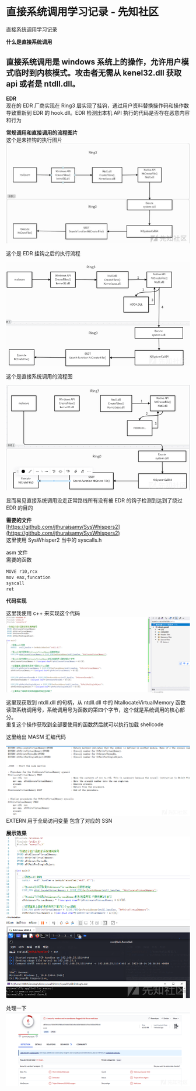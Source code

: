 

# 直接系统调用学习记录 - 先知社区

直接系统调用学习记录



**什么是直接系统调用**

## 直接系统调用是 windows 系统上的操作，允许用户模式临时到内核模式。攻击者无需从 kenel32.dll 获取 api 或者是 ntdll.dll。

**EDR**  
现在的 EDR 厂商实现在 Ring3 层实现了挂钩，通过用户资料替换操作码和操作数导致重新到 EDR 的 hook.dll。EDR 检测出本机 API 执行的代码是否存在恶意内容和行为

**常规调用和直接调用的流程图片**  
这个是未挂钩的执行图片  
[![](assets/1701606929-66cc84fe28bc4839b45bab4e4bc921cd.jpg)](https://xzfile.aliyuncs.com/media/upload/picture/20231014194742-7c12b142-6a87-1.jpg)

这个是 EDR 挂钩之后的执行流程

[![](assets/1701606929-a17be14549bf8174e7fb5203a1113308.png)](https://xzfile.aliyuncs.com/media/upload/picture/20231014194834-9af2c872-6a87-1.png)

这个是直接系统调用的流程图

[![](assets/1701606929-e35f4a3cd275e210f9472f6d506d32ae.png)](https://xzfile.aliyuncs.com/media/upload/picture/20231014194854-a672c8b4-6a87-1.png)

显而易见直接系统调用没走正常路线所有没有被 EDR 的钩子检测到达到了绕过 EDR 的目的

**需要的文件**  
[https://github.com/jthuraisamy/SysWhispers2](https://github.com/jthuraisamy/SysWhispers2)  
这里使用 SysWhisper2 当中的 syscalls.h

asm 文件  
需要的函数

```plain
MOVE r10,rcx
mov eax,funcation
syscall
ret
```

**代码实现**

这里我使用 c++ 来实现这个代码  
[![](assets/1701606929-e8ce187acf7b1712b0fd59fa370de40b.png)](https://xzfile.aliyuncs.com/media/upload/picture/20231014201748-b03fb88a-6a8b-1.png)

这里现获取到 ntdll.dll 的句柄，从 ntdll.dll 中的 NtallocateVirtualMemory 函数读取系统调用号，系统调用号为函数的第四个字节，这个就是系统调用的核心部分。  
重复这个操作获取到全部要使用的函数然后就可以执行加载 shellcode

这里给出 MASM 汇编代码

[![](assets/1701606929-4359ca0236e8a9eacf3cddf651d7d507.png)](https://xzfile.aliyuncs.com/media/upload/picture/20231014202349-8725603e-6a8c-1.png)  
EXTERN 用于全局访问变量 包含了对应的 SSN

**展示效果**  
[![](assets/1701606929-8a0d83cc71bc6d941b26757b05c4d64b.png)](https://xzfile.aliyuncs.com/media/upload/picture/20231014203924-b4efb652-6a8e-1.png)

处理一下  
[![](assets/1701606929-fb32fac49df2e3024d77684760d1a0cf.png)](https://xzfile.aliyuncs.com/media/upload/picture/20231014204647-bc983bb2-6a8f-1.png)
